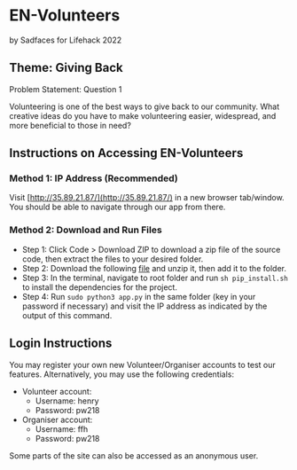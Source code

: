 # EN-Volunteers
by Sadfaces for Lifehack 2022

## Theme: Giving Back

Problem Statement: Question 1

Volunteering is one of the best ways to give back to our community. What creative ideas do you have to make volunteering easier, widespread, and more beneficial to those in need?

## Instructions on Accessing EN-Volunteers
### Method 1: IP Address (Recommended)

Visit [http://35.89.21.87/](http://35.89.21.87/) in a new browser tab/window. You should be able to navigate through our app from there.

### Method 2: Download and Run Files

- Step 1: Click Code > Download ZIP to download a zip file of the source code, then extract the files to your desired folder.
- Step 2: Download the following [file](https://drive.google.com/file/d/0B7XkCwpI5KDYNlNUTTlSS21pQmM/edit?resourcekey=0-wjGZdNAUop6WykTtMip30g) and unzip it, then add it to the folder.
- Step 3: In the terminal, navigate to root folder and run `sh pip_install.sh` to install the dependencies for the project.
- Step 4: Run `sudo python3 app.py` in the same folder (key in your password if necessary) and visit the IP address as indicated by the output of this command.

## Login Instructions

You may register your own new Volunteer/Organiser accounts to test our features. Alternatively, you may use the following credentials:

- Volunteer account:
  - Username: henry
  - Password: pw218
- Organiser account:
  - Username: ffh
  - Password: pw218

Some parts of the site can also be accessed as an anonymous user.
